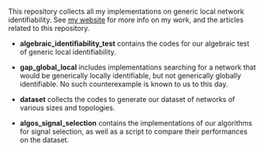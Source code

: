 This repository collects all my implementations on generic local network identifiability.
See [my website](https://perso.uclouvain.be/antoine.legat/) for more info on my work, and the articles related to this repository.

- **algebraic_identifiability_test**
contains the codes for our algebraic test of generic local identifiability.

- **gap_global_local**
includes implementations searching for a network that would be generically locally identifiable, but not generically globally identifiable. No such counterexample is known to us to this day.

- **dataset**
collects the codes to generate our dataset of networks of various sizes and topologies.

- **algos_signal_selection**
contains the implementations of our algorithms for signal selection, as well as a script to compare their performances on the dataset.
